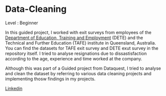 # Data-Cleaning

Level : Beginner

In this guided project, I worked with exit surveys from employees of the [Department of Education, Training and Employment](https://en.wikipedia.org/wiki/Department_of_Education_(Queensland)) (DETE) and the Technical and Further Education (TAFE) institute in Queensland, Australia. You can find the datasets for TAFE exit survey and DETE exut survey in the repository itself. 
I tried to analyse resignations due to dissastisfaction according to the age, experience and time worked at the company.

Although this was part of a Guided project from Dataquest, I tried to analyse and clean the dataset by referring to various data cleaning projects and implementing thosw findings in my projects.



[Linkedin](https://www.linkedin.com/in/saumya-mundra-b535041ba/)

